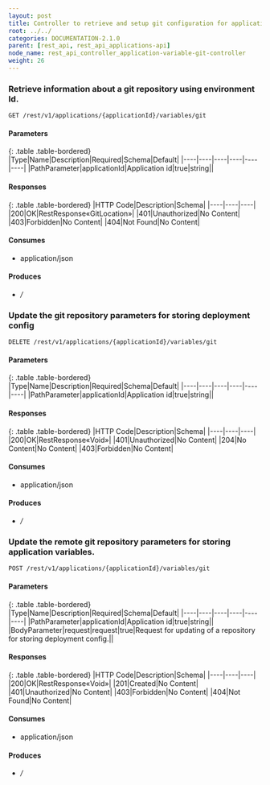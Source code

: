 ```yaml
---
layout: post
title: Controller to retrieve and setup git configuration for application variables.
root: ../../
categories: DOCUMENTATION-2.1.0
parent: [rest_api, rest_api_applications-api]
node_name: rest_api_controller_application-variable-git-controller
weight: 26
---
```


### Retrieve information about a git repository using environment Id.
```
GET /rest/v1/applications/{applicationId}/variables/git
```

#### Parameters

{: .table .table-bordered}
|Type|Name|Description|Required|Schema|Default|
|----|----|----|----|----|----|
|PathParameter|applicationId|Application id|true|string||


#### Responses

{: .table .table-bordered}
|HTTP Code|Description|Schema|
|----|----|----|
|200|OK|RestResponse«GitLocation»|
|401|Unauthorized|No Content|
|403|Forbidden|No Content|
|404|Not Found|No Content|


#### Consumes

* application/json

#### Produces

* */*

### Update the git repository parameters for storing deployment config
```
DELETE /rest/v1/applications/{applicationId}/variables/git
```

#### Parameters

{: .table .table-bordered}
|Type|Name|Description|Required|Schema|Default|
|----|----|----|----|----|----|
|PathParameter|applicationId|Application id|true|string||


#### Responses

{: .table .table-bordered}
|HTTP Code|Description|Schema|
|----|----|----|
|200|OK|RestResponse«Void»|
|401|Unauthorized|No Content|
|204|No Content|No Content|
|403|Forbidden|No Content|


#### Consumes

* application/json

#### Produces

* */*

### Update the remote git repository parameters for storing application variables.
```
POST /rest/v1/applications/{applicationId}/variables/git
```

#### Parameters

{: .table .table-bordered}
|Type|Name|Description|Required|Schema|Default|
|----|----|----|----|----|----|
|PathParameter|applicationId|Application id|true|string||
|BodyParameter|request|request|true|Request for updating of a repository for storing deployment config.||


#### Responses

{: .table .table-bordered}
|HTTP Code|Description|Schema|
|----|----|----|
|200|OK|RestResponse«Void»|
|201|Created|No Content|
|401|Unauthorized|No Content|
|403|Forbidden|No Content|
|404|Not Found|No Content|


#### Consumes

* application/json

#### Produces

* */*

